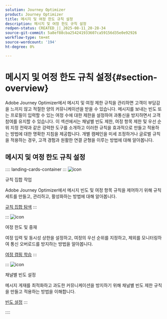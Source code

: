 ```yaml
---
solution: Journey Optimizer
product: Journey Optimizer
title: 메시지 및 여정 한도 규칙 설정
description: 메시지 및 여정 한도 규칙 설정
redpen-status: CREATED_||_2025-08-11_20-28-34
source-git-commit: 5a8ef88cba254241933607ca59156d35e0e92926
workflow-type: tm+mt
source-wordcount: '194'
ht-degree: 0%

---
```



# 메시지 및 여정 한도 규칙 설정{#section-overview}

Adobe Journey Optimizer에서 메시지 및 여정 제한 규칙을 관리하면 고객이 부담감을 느끼지 않고 적절한 양의 커뮤니케이션을 받을 수 있습니다. 메시지를 보내는 빈도 또는 프로필이 입력할 수 있는 여정 수에 대한 제한을 설정하여 과통신을 방지하면서 고객 참여를 유지할 수 있습니다. 이 섹션에서는 채널별 빈도 제한, 여정 항목 제한 및 우선 순위 지정 전략과 같은 강력한 도구를 소개하고 이러한 규칙을 효과적으로 만들고 적용하는 방법에 대한 명확한 지침을 제공합니다. 개별 캠페인을 미세 조정하거나 글로벌 규칙을 적용하는 경우, 고객 경험과 원활한 연결 균형을 이루는 방법에 대해 알아봅니다.

## 메시지 및 여정 한도 규칙 설정

:::: landing-cards-container
:::
![icon](https://cdn.experienceleague.adobe.com/icons/gear.svg?lang=ko)

규칙 집합 작업

Adobe Journey Optimizer에서 메시지 빈도 및 여정 항목 규칙을 제어하기 위해 규칙 세트를 만들고, 관리하고, 활성화하는 방법에 대해 알아봅니다.

[규칙 집합 탐색](../using/conflict-prioritization/rule-sets.md)
:::

:::
![icon](https://cdn.experienceleague.adobe.com/icons/list-check.svg?lang=ko)

여정 한도 및 중재

여정 입력 및 동시성 상한을 설정하고, 여정의 우선 순위를 지정하고, 제외를 모니터링하여 통신 오버로드를 방지하는 방법을 알아봅니다.

[여정 캡핑 학습](../using/conflict-prioritization/journey-capping.md)
:::

:::
![icon](https://cdn.experienceleague.adobe.com/icons/circle-play.svg?lang=ko)

채널별 빈도 설정

메시지 게재를 최적화하고 과도한 커뮤니케이션을 방지하기 위해 채널별 빈도 제한 규칙을 만들고 적용하는 방법을 이해합니다.

[빈도 설정](../using/conflict-prioritization/channel-capping.md)
:::

::::
